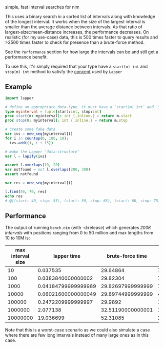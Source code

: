 simple, fast interval searches for nim

This uses a binary search in a sorted list of intervals along with knowledge of the longest interval.
It works when the size of the largest interval is smaller than the average distance between intervals.
As that ratio of largest-size::mean-distance increases, the performance decreases.
On realistic (for my use-case) data, this is 500 times faster to query results and >2500
times faster to check for presence than a brute-force method.

See the `Performance` section for how large the intervals can be and still get a performance
benefit.

To use this, it's simply required that your type have a `start(m) int` and `stop(m) int` method to satisfy
the [concept](https://nim-lang.org/docs/manual.html#generics-concepts) used by `Lapper`

## Example

```nim
import lapper

# define an appropriate data-type. it must have a `start(m) int` and `stop(m) int` method.
type myinterval = tuple[start:int, stop:int]
proc start(m: myinterval): int {.inline.} = return m.start
proc stop(m: myinterval): int {.inline.} = return m.stop

# create some fake data
var ivs = new_seq[myinterval]()
for i in countup(0, 100, 10):
  ivs.add((i, i + 15))

# make the Lapper "data-structure"
var l = lapify(ivs)

assert l.overlaps(10, 20)
var notfound = not l.overlaps(200, 300)
assert notfound

var res = new_seq[myinterval]()

l.find(50, 70, res)
echo res
# @[(start: 40, stop: 55), (start: 50, stop: 65), (start: 60, stop: 75), (start: 70, stop: 85)]
```


## Performance

The output of running `bench.nim` (with -d:release) which generates *200K intervals*
with positions ranging from 0 to 50 million and max lengths from 10 to 10M is:

| max interval size | lapper time | brute-force time | speedup |
| ----------------- | ----------- | ---------------  | ------- |
|10|0.037535|29.64864|789.8931663780472|
|100|0.0383840000000002|29.82304|776.9654022509338|
|1000|0.04184799999999989|29.82697999999999|712.7456509271667|
|10000|0.06021600000000049|29.89744999999999|496.5034210176655|
|100000|0.2472209999999997|29.9892|121.3052289247274|
|1000000|2.077138|32.51190000000001|15.65225805892532|
|10000000|19.036699|52.31085|2.74789500007328|

Note that this is a worst-case scenario as we could also 
simulate a case where there are few long intervals instead of
many large ones as in this case.
